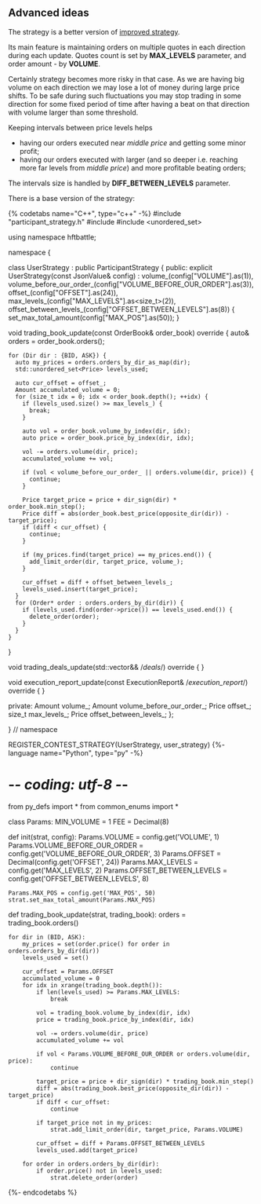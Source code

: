 ## Advanced ideas

The strategy is a better version of [improved strategy](ideas.md).

Its main feature is maintaining orders on multiple quotes in each direction during each update. Quotes count is set by **MAX_LEVELS** parameter, and order amount - by **VOLUME**.

Certainly strategy becomes more risky in that case. As we are having big volume on each direction we may lose a lot of money during large price shifts. To be safe during such fluctuations you may stop trading in some direction for some fixed period of time after having a beat on that direction with volume larger than some threshold.

Keeping intervals between price levels helps
  - having our orders executed near *middle price* and getting some minor profit;
  - having our orders executed with larger (and so deeper i.e. reaching more far levels from *middle price*) and more profitable beating orders;

The intervals size is handled by **DIFF_BETWEEN_LEVELS** parameter.


There is a base version of the strategy:

{% codetabs name="C++", type="c++" -%}
#include "participant_strategy.h"
#include <vector>
#include <unordered_set>

using namespace hftbattle;

namespace {

class UserStrategy : public ParticipantStrategy {
public:
  explicit UserStrategy(const JsonValue& config) :
      volume_(config["VOLUME"].as<Amount>(1)),
      volume_before_our_order_(config["VOLUME_BEFORE_OUR_ORDER"].as<Amount>(3)),
      offset_(config["OFFSET"].as<Price>(24)),
      max_levels_(config["MAX_LEVELS"].as<size_t>(2)),
      offset_between_levels_(config["OFFSET_BETWEEN_LEVELS"].as<Price>(8)) {
    set_max_total_amount(config["MAX_POS"].as<Amount>(50));
  }

  void trading_book_update(const OrderBook& order_book) override {
    auto& orders = order_book.orders();

    for (Dir dir : {BID, ASK}) {
      auto my_prices = orders.orders_by_dir_as_map(dir);
      std::unordered_set<Price> levels_used;

      auto cur_offset = offset_;
      Amount accumulated_volume = 0;
      for (size_t idx = 0; idx < order_book.depth(); ++idx) {
        if (levels_used.size() >= max_levels_) {
          break;
        }

        auto vol = order_book.volume_by_index(dir, idx);
        auto price = order_book.price_by_index(dir, idx);

        vol -= orders.volume(dir, price);
        accumulated_volume += vol;

        if (vol < volume_before_our_order_ || orders.volume(dir, price)) {
          continue;
        }

        Price target_price = price + dir_sign(dir) * order_book.min_step();
        Price diff = abs(order_book.best_price(opposite_dir(dir)) - target_price);
        if (diff < cur_offset) {
          continue;
        }

        if (my_prices.find(target_price) == my_prices.end()) {
          add_limit_order(dir, target_price, volume_);
        }

        cur_offset = diff + offset_between_levels_;
        levels_used.insert(target_price);
      }
      for (Order* order : orders.orders_by_dir(dir)) {
        if (levels_used.find(order->price()) == levels_used.end()) {
          delete_order(order);
        }
      }
    }
  }

  void trading_deals_update(std::vector<Deal>&& /*deals*/) override { }

  void execution_report_update(const ExecutionReport& /*execution_report*/) override { }

private:
  Amount volume_;
  Amount volume_before_our_order_;
  Price offset_;
  size_t max_levels_;
  Price offset_between_levels_;
};

}  // namespace

REGISTER_CONTEST_STRATEGY(UserStrategy, user_strategy)
{%- language name="Python", type="py" -%}
# -*- coding: utf-8 -*-


from py_defs import *
from common_enums import *


class Params:
    MIN_VOLUME = 1
    FEE = Decimal(8)


def init(strat, config):
    Params.VOLUME = config.get('VOLUME', 1)
    Params.VOLUME_BEFORE_OUR_ORDER = config.get('VOLUME_BEFORE_OUR_ORDER', 3)
    Params.OFFSET = Decimal(config.get('OFFSET', 24))
    Params.MAX_LEVELS = config.get('MAX_LEVELS', 2)
    Params.OFFSET_BETWEEN_LEVELS = config.get('OFFSET_BETWEEN_LEVELS', 8)

    Params.MAX_POS = config.get('MAX_POS', 50)
    strat.set_max_total_amount(Params.MAX_POS)


def trading_book_update(strat, trading_book):
    orders = trading_book.orders()

    for dir in (BID, ASK):
        my_prices = set(order.price() for order in orders.orders_by_dir(dir))
        levels_used = set()

        cur_offset = Params.OFFSET
        accumulated_volume = 0
        for idx in xrange(trading_book.depth()):
            if len(levels_used) >= Params.MAX_LEVELS:
                break

            vol = trading_book.volume_by_index(dir, idx)
            price = trading_book.price_by_index(dir, idx)

            vol -= orders.volume(dir, price)
            accumulated_volume += vol

            if vol < Params.VOLUME_BEFORE_OUR_ORDER or orders.volume(dir, price):
                continue

            target_price = price + dir_sign(dir) * trading_book.min_step()
            diff = abs(trading_book.best_price(opposite_dir(dir)) - target_price)
            if diff < cur_offset:
                continue

            if target_price not in my_prices:
                strat.add_limit_order(dir, target_price, Params.VOLUME)

            cur_offset = diff + Params.OFFSET_BETWEEN_LEVELS
            levels_used.add(target_price)

        for order in orders.orders_by_dir(dir):
            if order.price() not in levels_used:
                strat.delete_order(order)
{%- endcodetabs %}
